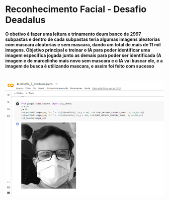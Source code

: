 # Reconhecimento Facial - Desafio Deadalus

**O obetivo é fazer uma leitura e trinamento deum banco de 2997 subpastas e dentro de cada subpastas teria algumas imagens aleatorias com mascara aleatorias e sem mascara, dando um total de mais de 11 mil imagens. Objetivo principal e treinar o IA para poder identificar uma imagem especifica jogada junto as demais para poder ser identificada (A imagem e de marcelinho mais novo sem mascara e o IA vai buscar ele, e a imagem de busca é utilizando mascara, e assim foi feito com sucesso**

# 
<img src="img.png" width="800px" />